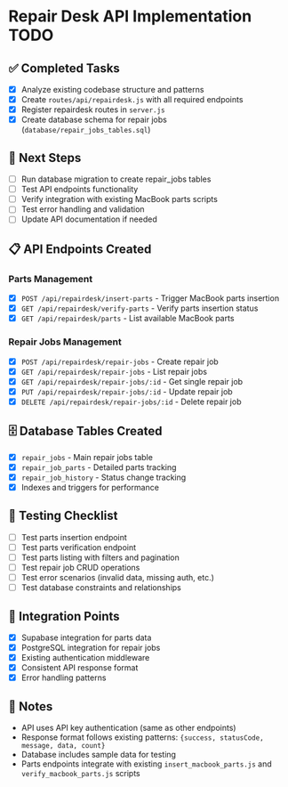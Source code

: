 # Repair Desk API Implementation TODO

## ✅ Completed Tasks
- [x] Analyze existing codebase structure and patterns
- [x] Create `routes/api/repairdesk.js` with all required endpoints
- [x] Register repairdesk routes in `server.js`
- [x] Create database schema for repair jobs (`database/repair_jobs_tables.sql`)

## 🔄 Next Steps
- [ ] Run database migration to create repair_jobs tables
- [ ] Test API endpoints functionality
- [ ] Verify integration with existing MacBook parts scripts
- [ ] Test error handling and validation
- [ ] Update API documentation if needed

## 📋 API Endpoints Created

### Parts Management
- [x] `POST /api/repairdesk/insert-parts` - Trigger MacBook parts insertion
- [x] `GET /api/repairdesk/verify-parts` - Verify parts insertion status
- [x] `GET /api/repairdesk/parts` - List available MacBook parts

### Repair Jobs Management
- [x] `POST /api/repairdesk/repair-jobs` - Create repair job
- [x] `GET /api/repairdesk/repair-jobs` - List repair jobs
- [x] `GET /api/repairdesk/repair-jobs/:id` - Get single repair job
- [x] `PUT /api/repairdesk/repair-jobs/:id` - Update repair job
- [x] `DELETE /api/repairdesk/repair-jobs/:id` - Delete repair job

## 🗄️ Database Tables Created
- [x] `repair_jobs` - Main repair jobs table
- [x] `repair_job_parts` - Detailed parts tracking
- [x] `repair_job_history` - Status change tracking
- [x] Indexes and triggers for performance

## 🧪 Testing Checklist
- [ ] Test parts insertion endpoint
- [ ] Test parts verification endpoint
- [ ] Test parts listing with filters and pagination
- [ ] Test repair job CRUD operations
- [ ] Test error scenarios (invalid data, missing auth, etc.)
- [ ] Test database constraints and relationships

## 🔧 Integration Points
- [x] Supabase integration for parts data
- [x] PostgreSQL integration for repair jobs
- [x] Existing authentication middleware
- [x] Consistent API response format
- [x] Error handling patterns

## 📝 Notes
- API uses API key authentication (same as other endpoints)
- Response format follows existing patterns: `{success, statusCode, message, data, count}`
- Database includes sample data for testing
- Parts endpoints integrate with existing `insert_macbook_parts.js` and `verify_macbook_parts.js` scripts
